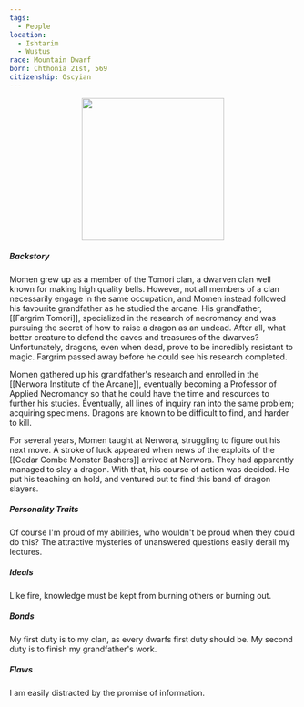 ```yaml
---
tags:
  - People
location:
  - Ishtarim
  - Wustus
race: Mountain Dwarf
born: Chthonia 21st, 569
citizenship: Oscyian
---
```

<p style="text-align:center;"><img src="https://foundry-vtt-kb.s3.us-east-2.amazonaws.com/Images/Tokens/Players/Momen%20Tomori.png" width="250" /></p>

##### Backstory
Momen grew up as a member of the Tomori clan, a dwarven clan well known for making high quality bells. However, not all members of a clan necessarily engage in the same occupation, and Momen instead followed his favourite grandfather as he studied the arcane. His grandfather, [[Fargrim Tomori]], specialized in the research of necromancy and was pursuing the secret of how to raise a dragon as an undead. After all, what better creature to defend the caves and treasures of the dwarves? Unfortunately, dragons, even when dead, prove to be incredibly resistant to magic. Fargrim passed away before he could see his research completed.

Momen gathered up his grandfather's research and enrolled in the [[Nerwora Institute of the Arcane]], eventually becoming a Professor of Applied Necromancy so that he could have the time and resources to further his studies. Eventually, all lines of inquiry ran into the same problem; acquiring specimens. Dragons are known to be difficult to find, and harder to kill.

For several years, Momen taught at Nerwora, struggling to figure out his next move. A stroke of luck appeared when news of the exploits of the [[Cedar Combe Monster Bashers]] arrived at Nerwora. They had apparently managed to slay a dragon. With that, his course of action was decided. He put his teaching on hold, and ventured out to find this band of dragon slayers.
##### Personality Traits
Of course I'm proud of my abilities, who wouldn't be proud when they could do this?
The attractive mysteries of unanswered questions easily derail my lectures.
##### Ideals
Like fire, knowledge must be kept from burning others or burning out.
##### Bonds
My first duty is to my clan, as every dwarfs first duty should be.
My second duty is to finish my grandfather's work.
##### Flaws
I am easily distracted by the promise of information.